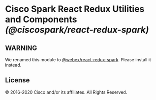 # Cisco Spark React Redux Utilities and Components _(@ciscospark/react-redux-spark)_

## WARNING

We renamed this module to [@webex/react-redux-spark](https://www.npmjs.com/package/@webex/react-redux-spark). Please install it instead.

## License

© 2016-2020 Cisco and/or its affiliates. All Rights Reserved.

